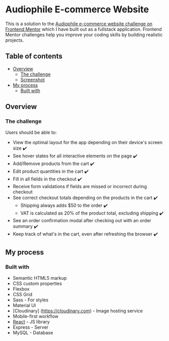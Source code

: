 # Audiophile E-commerce Website

This is a solution to the [Audiophile e-commerce website challenge on Frontend Mentor](https://www.frontendmentor.io/challenges/audiophile-ecommerce-website-C8cuSd_wx) which I have built out as a fullstack application. Frontend Mentor challenges help you improve your coding skills by building realistic projects.

## Table of contents

- [Overview](#overview)
  - [The challenge](#the-challenge)
  - [Screenshot](#screenshot)
- [My process](#my-process)
  - [Built with](#built-with)

## Overview

### The challenge

Users should be able to:

- View the optimal layout for the app depending on their device's screen size ✔️
- See hover states for all interactive elements on the page ✔️
- Add/Remove products from the cart ✔️
- Edit product quantities in the cart ✔️
- Fill in all fields in the checkout ✔️
- Receive form validations if fields are missed or incorrect during checkout
- See correct checkout totals depending on the products in the cart ✔️
  - Shipping always adds $50 to the order ✔️
  - VAT is calculated as 20% of the product total, excluding shipping ✔️
- See an order confirmation modal after checking out with an order summary ✔️
- Keep track of what's in the cart, even after refreshing the browser ✔️

## My process

### Built with

- Semantic HTML5 markup
- CSS custom properties
- Flexbox
- CSS Grid
- Sass - For styles
- Material UI
- [Cloudinary] (https://cloudinary.com) - Image hosting service
- Mobile-first workflow
- [React](https://reactjs.org/) - JS library
- Express - Server
- MySQL - Database
